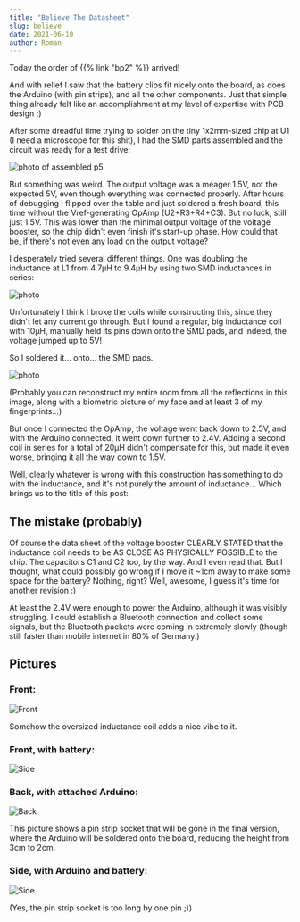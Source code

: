```yaml
---
title: "Believe The Datasheet"
slug: believe
date: 2021-06-10
author: Roman
---
```


Today the order of {{% link "bp2" %}} arrived!

And with relief I saw that the battery clips fit nicely onto the board, as does
the Arduino (with pin strips), and all the other components.  Just that simple
thing already felt like an accomplishment at my level of expertise with
PCB design ;)

After some dreadful time trying to solder on the tiny 1x2mm-sized chip at U1 (I
need a microscope for this shit), I had the SMD parts assembled and the circuit
was ready for a test drive:

![photo of assembled p5](/img/blog/2021-06-10_assembled.png)

But something was weird.  The output voltage was a meager 1.5V, not the
expected 5V, even though everything was connected properly.  After hours of
debugging I flipped over the table and just soldered a fresh board, this time
without the Vref-generating OpAmp (U2+R3+R4+C3).  But no luck, still just 1.5V.
This was lower than the minimal output voltage of the voltage booster, so the
chip didn't even finish it's start-up phase.  How could that be, if there's not
even any load on the output voltage?

I desperately tried several different things. One was doubling the inductance
at L1 from 4.7&micro;H to 9.4&micro;H by using two SMD inductances in series:

![photo](/img/blog/2021-06-10_acrobatics.png)

Unfortunately I think I broke the coils while constructing this, since they
didn't let any current go through.  But I found a regular, big inductance coil
with 10&micro;H, manually held its pins down onto the SMD pads, and indeed, the
voltage jumped up to 5V!

So I soldered it... onto... the SMD pads.

![photo](/img/blog/2021-06-10_axial2smd.png)

(Probably you can reconstruct my entire room from all the reflections in this
image, along with a biometric picture of my face and at least 3 of my
fingerprints...)

But once I connected the OpAmp, the voltage went back down to 2.5V, and with
the Arduino connected, it went down further to 2.4V.  Adding a second coil in
series for a total of 20&micro;H didn't compensate for this, but made it even
worse, bringing it all the way down to 1.5V.

Well, clearly whatever is wrong with this construction has something to do with
the inductance, and it's not purely the amount of inductance...  Which brings
us to the title of this post:

## The mistake (probably)

Of course the data sheet of the voltage booster CLEARLY STATED that the
inductance coil needs to be AS CLOSE AS PHYSICALLY POSSIBLE to the chip.  The
capacitors C1 and C2 too, by the way.  And I even read that.  But I thought,
what could possibly go wrong if I move it ~1cm away to make some space for the
battery?  Nothing, right?  Well, awesome, I guess it's time for another
revision :)

At least the 2.4V were enough to power the Arduino, although it was visibly
struggling.  I could establish a Bluetooth connection and collect some signals,
but the Bluetooth packets were coming in extremely slowly (though still faster
than mobile internet in 80% of Germany.)

## Pictures
### Front:

![Front](/img/blog/2021-06-10_front.png)

Somehow the oversized inductance coil adds a nice vibe to it.

### Front, with battery:

![Side](/img/blog/2021-06-10_front_battery.png)

### Back, with attached Arduino:

![Back](/img/blog/2021-06-10_back.png)

This picture shows a pin strip socket that will be gone in the final version,
where the Arduino will be soldered onto the board, reducing the height from 3cm
to 2cm.

### Side, with Arduino and battery:

![Side](/img/blog/2021-06-10_side.png)

(Yes, the pin strip socket is too long by one pin ;))
